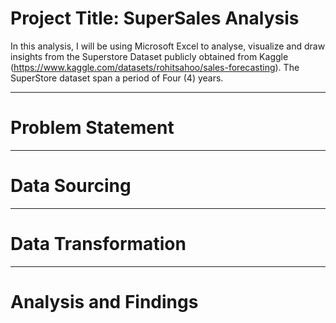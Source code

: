 # Project Title: SuperSales Analysis
In this analysis, I will be using Microsoft Excel to analyse, visualize and draw insights from the Superstore Dataset publicly obtained from Kaggle (https://www.kaggle.com/datasets/rohitsahoo/sales-forecasting). The SuperStore dataset span a period of Four (4) years.

------------------------------------
# Problem Statement

------------------------------------
# Data Sourcing

------------------------------------
# Data Transformation

-------------------------------------

# Analysis and Findings
